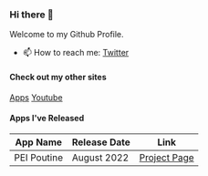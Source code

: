 ### Hi there 👋

Welcome to my Github Profile.

- 📫 How to reach me: [Twitter](https://twitter.com/chrisstayte)

#### Check out my other sites
[Apps](https://chrisstayte.app)
[Youtube](https://youtube.com/chrisstayte)

#### Apps I've Released
| App Name | Release Date | Link |
| ------------|-------------|---------------------------------------------------|
| PEI Poutine | August 2022 | [Project Page](https://chrisstayte.app/peipoutine)

<!--
**chrisstayte/chrisstayte** is a ✨ _special_ ✨ repository because its `README.md` (this file) appears on your GitHub profile.

Here are some ideas to get you started:

- 🔭 I’m currently working on ...
- 🌱 I’m currently learning ...
- 👯 I’m looking to collaborate on ...
- 🤔 I’m looking for help with ...
- 💬 Ask me about ...
- 📫 How to reach me: ...
- 😄 Pronouns: ...
- ⚡ Fun fact: ...
-->
